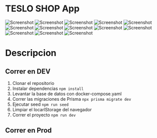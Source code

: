 # TESLO SHOP App

![Screenshot](1.png)
![Screenshot](2.png)
![Screenshot](3.png)
![Screenshot](4.png)
![Screenshot](5.png)
![Screenshot](6.png)
![Screenshot](7.png)
![Screenshot](8.png)
![Screenshot](9.png)
![Screenshot](10.png)
![Screenshot](11.png)
![Screenshot](12.png)
![Screenshot](13.png)

# Descripcion

## Correr en DEV

1. Clonar el repositorio
2. Instalar dependencias `npm install`
3. Levantar la base de datos con docker-compose.yaml
4. Correr las migraciones de Prisma `npx prisma migrate dev`
5. Ejecutar seed `npm run seed`
6. Limpiar el locarlStorage del navegador
7. Correr el proyecto `npm run dev`

## Correr en Prod
